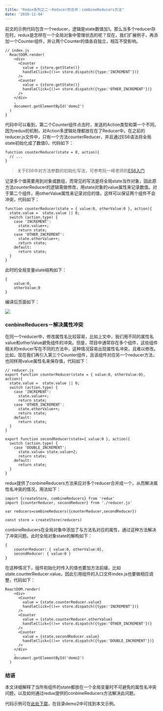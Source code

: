 ```yaml
---
title: "Redux系列之二－Reducer的合并：combineReducers方法"
date: '2016-11-04'
---
```


前文的示例代码包含一个reducer，逻辑是state数值加1。那么当多个reducer存在时，redux是怎样在一个全局对象中管理状态的呢？现在，我们扩展例子，再添加一个Counter组件，并让两个Counter的值各自独立，相互不受影响。

```
// index.js
  ReactDOM.render(
    <div>
      <Counter
        value = {store.getState()}
        handleClick={()=> store.dispatch({type:'INCREMENT'})}
      />
      <Counter
        value = {store.getState()}
        handleClick={()=> store.dispatch({type:'OTHER_INCREMENT'})}
      />
    </div>
    ,
    document.getElementById('demo2')
  )
}
```
代码中可以看到，第二个Counter组件点击时，发送的Action类型和第一个不同，因为redux的机制，对Action多逻辑处理都放在在了Reducer中。在之前的reducer.js文件中，只有一个方法counterReducer，并且通过ES6语法将全局state初始化成了数值0，代码如下：

```
function counterReducer(state = 0, action){
  // ...
}
```
> 关于ES6中对方法参数的初始化写法，可参考阮一峰老师的[ES6入门](http://es6.ruanyifeng.com/)
 
记录多个值需要用到对象或数组，而常见的写法是将全局state当作对象，因此原方法counterReducer的逻辑需做修改，用state对象的value属性来记录数值。对于第二个组件，用otherValue属性来记录对应的值，这样可以保证两个组件不会冲突，代码如下：

```
function counterReducer(state = { value:0, otherValue:0 }, action){
  state.value =  state.value || 0;
  switch (action.type) {
    case 'INCREMENT':
      state.value++;
      return state;
    case 'OTHER_INCREMENT':
      state.otherValue++;
      return state;
    default:
      return state;
  }
}
```

此时的全局变量state结构如下：
```
{
	value:0,
	otherValue:0
}
```
编译后页面如下：

![](http://7xtbg7.com2.z0.glb.clouddn.com/redux2-1)

### conbineReducers－解决属性冲突

在同一个reducer中，修改属性名比较容易，比如上文中，我们用不同的属性名value和otherValue避免组件的冲突。但是，项目中通常存在多个组件，这些组件相关的reducer写在不同的方法中，这种情况容易出现属性名冲突，且难以修改。比如，现在我们再引入第三个Counter组件，且该组件对应另一个reducer方法，也同样用value属性名来保存值，代码如下：

```
// reducer.js
export function counterReducer(state = { value:0, otherValue:0}, action){
  state.value =  state.value || 0;
  switch (action.type) {
    case 'INCREMENT':
      state.value++;
      return state;
    case 'OTHER_INCREMENT':
      state.otherValue++;
      return state;
    default:
      return state;
  }
}

export function secondReducer(state={ value:0 }, action){
  switch (action.type) {
    case 'DOUBLE_INCREMENT':
      state.value= state.value+2;
      return state;
    default:
      return state;
  }
}
```

redux提供了conbineReducers方法来应对多个reducer合并成一个，从而解决属性名冲突的情况，用法如下：

```
import {createStore, combineReducers} from 'redux'
import {counterReducer, secondReducer} from './reducer.js'

var reducers=combineReducers({counterReducer,secondReducer})

const store = createStore(reducers)
```

conbineReducers在全局对象中添加了与方法名对应的属性，通过这种方法解决了冲突问题。此时全局对象state的解构如下：
```
{
	counterReducer: { value:0, otherValue:0},
	secondReducer: { value:0 }
}
```

在这种情况下，组件初始化时传入的值也要加方法前缀，比如state.counterReducer.value。因此引用组件的入口文件index.js也要做相应调整，代码如下：

```
ReactDOM.render(
    <div>
      <Counter
        value = {state.counterReducer.value}
        handleClick={()=> store.dispatch({type:'INCREMENT'})}
      />
      <Counter
        value = {state.counterReducer.otherValue}
        handleClick={()=> store.dispatch({type:'OTHER_INCREMENT'})}
      />
      <Counter
        value = {state.secondReducer.value}
        handleClick={()=> store.dispatch({type:'DOUBLE_INCREMENT'})}
      />
    </div>
    ,
    document.getElementById('demo2')
  )
```

### 结语
本文详细解释了当所有组件的state都放在一个全局变量时不可避免的属性名冲突问题，以及如何通过redux提供的conbineReducers方法解决此问题。

代码示例可在[此处下载](https://github.com/twomeetings/reduxExample)，在目录demo2中可找到本文示例。